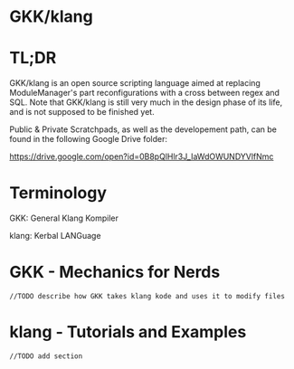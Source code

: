 # GKK/klang

# TL;DR

GKK/klang is an open source scripting language aimed at replacing ModuleManager's part reconfigurations with a cross between
regex and SQL.  Note that GKK/klang is still very much in the design phase of its life, and is not supposed to be finished yet.

Public & Private Scratchpads, as well as the developement path, can be found in the following Google Drive folder:

https://drive.google.com/open?id=0B8pQlHlr3J_IaWdOWUNDYVlfNmc

# Terminology

GKK:	General Klang Kompiler

klang:	Kerbal LANGuage

# GKK - Mechanics for Nerds
	//TODO describe how GKK takes klang kode and uses it to modify files
	
# klang - Tutorials and Examples
	//TODO add section
